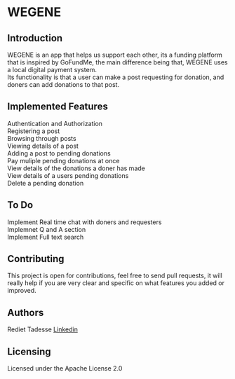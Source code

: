 # WEGENE  
## Introduction  
WEGENE is an app that helps us support each other, its a funding platform that is inspired by GoFundMe, the main difference being that, WEGENE uses a local digital payment 
system.  
Its functionality is that a user can make a post requesting
for donation, and doners can add donations to that post.
## Implemented Features  
Authentication and Authorization  
Registering a post  
Browsing through posts  
Viewing details of a post  
Adding a post to pending donations  
Pay muliple pending donations at once  
View details of the donations a doner has made  
View details of a users pending donations  
Delete a pending donation  

## To Do  
Implement Real time chat with doners and requesters  
Implemnet Q and A section  
Implement Full text search  
## Contributing  
This project is open for contributions, feel free to send pull requests, it will really help if you are very clear and specific on what features you added or improved.

## Authors  
Rediet Tadesse [Linkedin](https://www.linkedin.com/in/rediet-tadesse-43209013b/)  

## Licensing  
Licensed under the Apache License 2.0  

